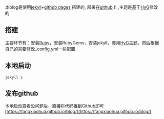本blog是使用[jekyll](http://jekyll.com.cn/)+[github pages](https://pages.github.com/) 搭建的, 部署在[github](https://github.com/fangxiaohua/blog)上
,主题是基于[HyG](https://github.com/Gaohaoyang/gaohaoyang.github.io)修改的

## 搭建
主要环节有：安装[Ruby](http://www.ruby-lang.org/zh_cn/documentation/installation/)，安装RubyGems，安装jekyll，套用[HyG](https://github.com/Gaohaoyang/gaohaoyang.github.io)主题，然后根据自己的需要修改_config.yml一些配置

## 本地启动
```
jekyll s
```

## 发布github

本地启动查看没问题后，直接将代码推到Github即可[https://fangxiaohua.github.io/blog/](https://fangxiaohua.github.io/blog/)






